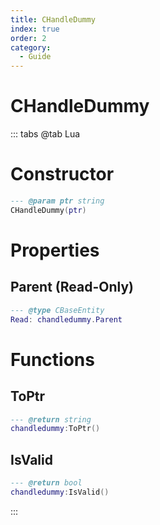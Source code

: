 ```yaml
---
title: CHandleDummy
index: true
order: 2
category:
  - Guide
---
```


# CHandleDummy

::: tabs
@tab Lua
# Constructor
```lua
--- @param ptr string
CHandleDummy(ptr)
```
# Properties
## Parent (Read-Only)
```lua
--- @type CBaseEntity
Read: chandledummy.Parent
```
# Functions
## ToPtr
```lua
--- @return string
chandledummy:ToPtr()
```
## IsValid
```lua
--- @return bool
chandledummy:IsValid()
```

:::